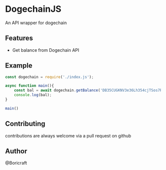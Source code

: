 # DogechainJS
An API wrapper for dogechain

## Features
- Get balance from Dogechain API

## Example
```javascript
const dogechain = require('./index.js');

async function main(){
    const bal = await dogechain.getBalance('DB35CUGKNV3e36Lh354cjTSos7REWn5rJv');
    console.log(bal);
}

main()
```

## Contributing
contributions are always welcome via a pull request on github

## Author
@Boricraft

